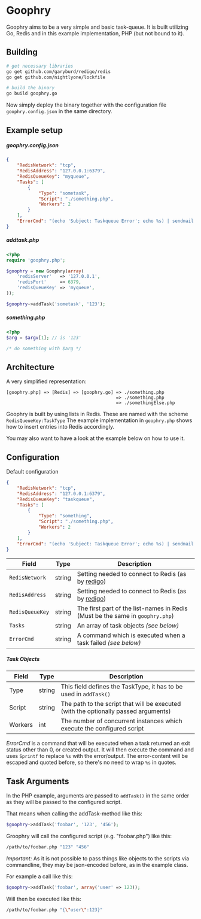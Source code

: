 Goophry
=======

Goophry aims to be a very simple and basic task-queue.
It is built utilizing Go, Redis and in this example implementation, PHP (but not bound to it).


## Building

```sh
# get necessary libraries
go get github.com/garyburd/redigo/redis
go get github.com/nightlyone/lockfile

# build the binary
go build goophry.go
```

Now simply deploy the binary together with the configuration file `goophry.config.json` in the same directory.


## Example setup

##### goophry.config.json
```json
{
    "RedisNetwork": "tcp",
    "RedisAddress": "127.0.0.1:6379",
    "RedisQueueKey": "myqueue",
    "Tasks": [
        {
            "Type": "sometask",
            "Script": "./something.php",
            "Workers": 2
        }
    ],
    "ErrorCmd": "(echo 'Subject: Taskqueue Error'; echo %s) | sendmail mail@example.com"
}
```

##### addtask.php
```php
<?php
require 'goophry.php';

$goophry = new Goophry(array(
    'redisServer'   => '127.0.0.1',
    'redisPort'     => 6379,
    'redisQueueKey' => 'myqueue',
));

$goophry->addTask('sometask', '123');
```

##### something.php
```php
<?php
$arg = $argv[1]; // is '123'

/* do something with $arg */
```

## Architecture

A very simplified representation:
```
[goophry.php] => [Redis] => [goophry.go] => ./something.php
                                         => ./something.php
                                         => ./somethingElse.php
```

Goophry is built by using lists in Redis. These are named with the scheme `RedisQueueKey:TaskType`
The example implementation in `goophry.php` shows how to insert entries into Redis accordingly.

You may also want to have a look at the example below on how to use it.


## Configuration

Default configuration
```json
{
    "RedisNetwork": "tcp",
    "RedisAddress": "127.0.0.1:6379",
    "RedisQueueKey": "taskqueue",
    "Tasks": [
        {
            "Type": "something",
            "Script": "./something.php",
            "Workers": 2
        }
    ],
    "ErrorCmd": "(echo 'Subject: Taskqueue Error'; echo %s) | sendmail mail@example.com"
}
```

Field|Type|Description
-----|----|-----------
`RedisNetwork`|string|Setting needed to connect to Redis (as by [redigo](http://godoc.org/github.com/garyburd/redigo/redis#Dial))
`RedisAddress`|string|Setting needed to connect to Redis (as by [redigo](http://godoc.org/github.com/garyburd/redigo/redis#Dial))
`RedisQueueKey`|string|The first part of the list-names in Redis (Must be the same in `goophry.php`)
`Tasks`|string|An array of task objects _(see below)_
`ErrorCmd`|string|A command which is executed when a task failed _(see below)_

##### Task Objects

Field|Type|Description
-----|----|-----------
Type|string|This field defines the TaskType, it has to be used in `addTask()`
Script|string|The path to the script that will be executed (with the optionally passed arguments)
Workers|int|The number of concurrent instances which execute the configured script

*ErrorCmd* is a command that will be executed when a task returned an exit status other than 0,
or created output. It will then execute the command and uses `Sprintf` to replace `%s` with the error/output.
The error-content will be escaped and quoted before, so there's no need to wrap `%s` in quotes.


## Task Arguments

In the PHP example, arguments are passed to `addTask()` in the same order as they
will be passed to the configured script.

That means when calling the addTask-method like this:
```php
$goophry->addTask('foobar', '123', '456');
```

Groophry will call the configured script (e.g. "foobar.php") like this:
```sh
/path/to/foobar.php "123" "456"
```

*Important:* As it is not possible to pass things like objects to the scripts via commandline,
they may be json-encoded before, as in the example class.

For example a call like this:
```php
$goophry->addTask('foobar', array('user' => 123));
```

Will then be executed like this:
```sh
/path/to/foobar.php "{\"user\":123}"
```

